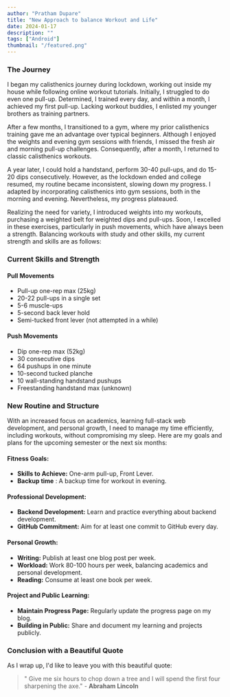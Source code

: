 ```yaml
---
author: "Pratham Dupare"
title: "New Approach to balance Workout and Life"
date: 2024-01-17
description: ""
tags: ["Android"]
thumbnail: "/featured.png"
---
```


### The Journey

I began my calisthenics journey during lockdown, working out inside my house while following online workout tutorials. Initially, I struggled to do even one pull-up. Determined, I trained every day, and within a month, I achieved my first pull-up. Lacking workout buddies, I enlisted my younger brothers as training partners.

After a few months, I transitioned to a gym, where my prior calisthenics training gave me an advantage over typical beginners. Although I enjoyed the weights and evening gym sessions with friends, I missed the fresh air and morning pull-up challenges. Consequently, after a month, I returned to classic calisthenics workouts.

A year later, I could hold a handstand, perform 30-40 pull-ups, and do 15-20 dips consecutively. However, as the lockdown ended and college resumed, my routine became inconsistent, slowing down my progress. I adapted by incorporating calisthenics into gym sessions, both in the morning and evening. Nevertheless, my progress plateaued.

Realizing the need for variety, I introduced weights into my workouts, purchasing a weighted belt for weighted dips and pull-ups. Soon, I excelled in these exercises, particularly in push movements, which have always been a strength. Balancing workouts with study and other skills, my current strength and skills are as follows:

### Current Skills and Strength

#### Pull Movements

- Pull-up one-rep max (25kg)
- 20-22 pull-ups in a single set
- 5-6 muscle-ups
- 5-second back lever hold
- Semi-tucked front lever (not attempted in a while)

#### Push Movements

- Dip one-rep max (52kg)
- 30 consecutive dips
- 64 pushups in one minute
- 10-second tucked planche
- 10 wall-standing handstand pushups
- Freestanding handstand max (unknown)

### New Routine and Structure

With an increased focus on academics, learning full-stack web development, and personal growth, I need to manage my time efficiently, including workouts, without compromising my sleep. Here are my goals and plans for the upcoming semester or the next six months:

#### Fitness Goals:

- **Skills to Achieve:** One-arm pull-up, Front Lever.
- **Backup time** : A backup time for workout in evening.

#### Professional Development:

- **Backend Development:** Learn and practice everything about backend development.
- **GitHub Commitment:** Aim for at least one commit to GitHub every day.

#### Personal Growth:

- **Writing:** Publish at least one blog post per week.
- **Workload:** Work 80-100 hours per week, balancing academics and personal development.
- **Reading:** Consume at least one book per week.

#### Project and Public Learning:

- **Maintain Progress Page:** Regularly update the progress page on my blog.
- **Building in Public:** Share and document my learning and projects publicly.

### Conclusion with a Beautiful Quote

As I wrap up, I'd like to leave you with this beautiful quote:

> " Give me six hours to chop down a tree and I will spend the first four sharpening the axe." - **Abraham Lincoln**
